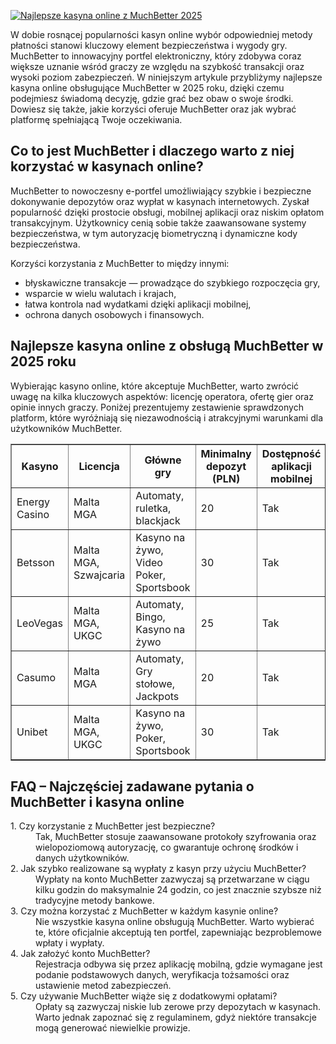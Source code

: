 [![Najlepsze kasyna online z MuchBetter 2025](https://123-caf.pages.dev/gitsignup.png)](https://vrmoo.ru/Bt82HjjY)

<div>   <p>W dobie rosnącej popularności kasyn online wybór odpowiedniej metody płatności stanowi kluczowy element bezpieczeństwa i wygody gry. MuchBetter to innowacyjny portfel elektroniczny, który zdobywa coraz większe uznanie wśród graczy ze względu na szybkość transakcji oraz wysoki poziom zabezpieczeń. W niniejszym artykule przybliżymy najlepsze kasyna online obsługujące MuchBetter w 2025 roku, dzięki czemu podejmiesz świadomą decyzję, gdzie grać bez obaw o swoje środki. Dowiesz się także, jakie korzyści oferuje MuchBetter oraz jak wybrać platformę spełniającą Twoje oczekiwania.</p>    <h2>Co to jest MuchBetter i dlaczego warto z niej korzystać w kasynach online?</h2>   <p>MuchBetter to nowoczesny e-portfel umożliwiający szybkie i bezpieczne dokonywanie depozytów oraz wypłat w kasynach internetowych. Zyskał popularność dzięki prostocie obsługi, mobilnej aplikacji oraz niskim opłatom transakcyjnym. Użytkownicy cenią sobie także zaawansowane systemy bezpieczeństwa, w tym autoryzację biometryczną i dynamiczne kody bezpieczeństwa.</p>   <p>Korzyści korzystania z MuchBetter to między innymi:</p>   <ul>     <li>błyskawiczne transakcje — prowadzące do szybkiego rozpoczęcia gry,</li>     <li>wsparcie w wielu walutach i krajach,</li>     <li>łatwa kontrola nad wydatkami dzięki aplikacji mobilnej,</li>     <li>ochrona danych osobowych i finansowych.</li>   </ul>    <h2>Najlepsze kasyna online z obsługą MuchBetter w 2025 roku</h2>   <p>Wybierając kasyno online, które akceptuje MuchBetter, warto zwrócić uwagę na kilka kluczowych aspektów: licencję operatora, ofertę gier oraz opinie innych graczy. Poniżej prezentujemy zestawienie sprawdzonych platform, które wyróżniają się niezawodnością i atrakcyjnymi warunkami dla użytkowników MuchBetter.</p>      <table border="1" cellspacing="0" cellpadding="5">     <thead>       <tr>         <th>Kasyno</th>         <th>Licencja</th>         <th>Główne gry</th>         <th>Minimalny depozyt (PLN)</th>         <th>Dostępność aplikacji mobilnej</th>       </tr>     </thead>     <tbody>       <tr>         <td>Energy Casino</td>         <td>Malta MGA</td>         <td>Automaty, ruletka, blackjack</td>         <td>20</td>         <td>Tak</td>       </tr>       <tr>         <td>Betsson</td>         <td>Malta MGA, Szwajcaria</td>         <td>Kasyno na żywo, Video Poker, Sportsbook</td>         <td>30</td>         <td>Tak</td>       </tr>       <tr>         <td>LeoVegas</td>         <td>Malta MGA, UKGC</td>         <td>Automaty, Bingo, Kasyno na żywo</td>         <td>25</td>         <td>Tak</td>       </tr>       <tr>         <td>Casumo</td>         <td>Malta MGA</td>         <td>Automaty, Gry stołowe, Jackpots</td>         <td>20</td>         <td>Tak</td>       </tr>       <tr>         <td>Unibet</td>         <td>Malta MGA, UKGC</td>         <td>Kasyno na żywo, Poker, Sportsbook</td>         <td>30</td>         <td>Tak</td>       </tr>     </tbody>   </table>    <h2>FAQ – Najczęściej zadawane pytania o MuchBetter i kasyna online</h2>   <dl>     <dt>1. Czy korzystanie z MuchBetter jest bezpieczne?</dt>     <dd>Tak, MuchBetter stosuje zaawansowane protokoły szyfrowania oraz wielopoziomową autoryzację, co gwarantuje ochronę środków i danych użytkowników.</dd>      <dt>2. Jak szybko realizowane są wypłaty z kasyn przy użyciu MuchBetter?</dt>     <dd>Wypłaty na konto MuchBetter zazwyczaj są przetwarzane w ciągu kilku godzin do maksymalnie 24 godzin, co jest znacznie szybsze niż tradycyjne metody bankowe.</dd>      <dt>3. Czy można korzystać z MuchBetter w każdym kasynie online?</dt>     <dd>Nie wszystkie kasyna online obsługują MuchBetter. Warto wybierać te, które oficjalnie akceptują ten portfel, zapewniając bezproblemowe wpłaty i wypłaty.</dd>      <dt>4. Jak założyć konto MuchBetter?</dt>     <dd>Rejestracja odbywa się przez aplikację mobilną, gdzie wymagane jest podanie podstawowych danych, weryfikacja tożsamości oraz ustawienie metod zabezpieczeń.</dd>      <dt>5. Czy używanie MuchBetter wiąże się z dodatkowymi opłatami?</dt>     <dd>Opłaty są zazwyczaj niskie lub zerowe przy depozytach w kasynach. Warto jednak zapoznać się z regulaminem, gdyż niektóre transakcje mogą generować niewielkie prowizje.</dd>   </dl> </div>